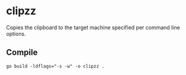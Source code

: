 # clipzz

Copies the clipboard to the target machine specified per command line options.

## Compile

```
go build -ldflags="-s -w" -o clipzz .
```
